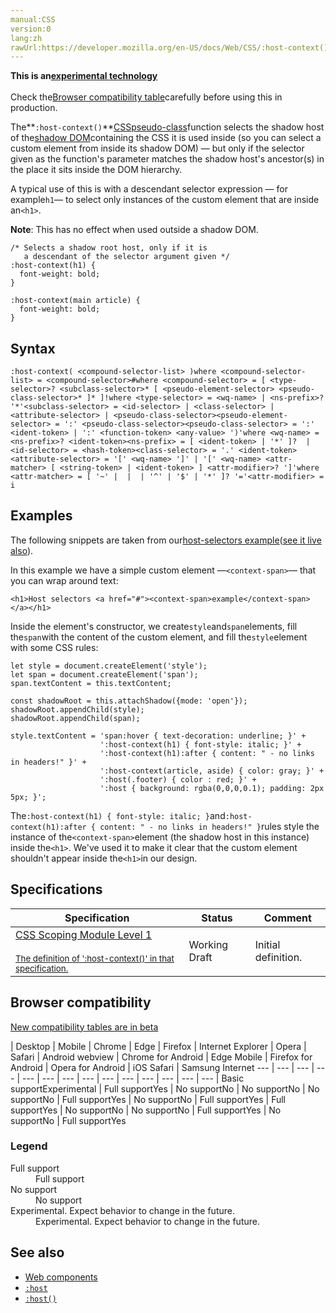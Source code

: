 ```yaml
---
manual:CSS
version:0
lang:zh
rawUrl:https://developer.mozilla.org/en-US/docs/Web/CSS/:host-context()
---
```






**This is an[experimental technology](%3404 "")**<br></br>Check the[Browser compatibility table](%36158 "")carefully before using this in production.





The**`:host-context()`**[CSS](%427 "")[pseudo-class](%29702 "")function selects the shadow host of the[shadow DOM](%32039 "")containing the CSS it is used inside (so you can select a custom element from inside its shadow DOM) — but only if the selector given as the function&#39;s parameter matches the shadow host&#39;s ancestor(s) in the place it sits inside the DOM hierarchy.



A typical use of this is with a descendant selector expression — for example`h1`— to select only instances of the custom element that are inside an`<h1>`.



**Note**: This has no effect when used outside a shadow DOM.



```
/* Selects a shadow root host, only if it is
   a descendant of the selector argument given */ 
:host-context(h1) {
  font-weight: bold;
}

:host-context(main article) {
  font-weight: bold;
}
```

## Syntax<a name="Syntax"></a>

```
:host-context( <compound-selector-list> )where <compound-selector-list> = <compound-selector>#where <compound-selector> = [ <type-selector>? <subclass-selector>* [ <pseudo-element-selector> <pseudo-class-selector>* ]* ]!where <type-selector> = <wq-name> | <ns-prefix>? '*'<subclass-selector> = <id-selector> | <class-selector> | <attribute-selector> | <pseudo-class-selector><pseudo-element-selector> = ':' <pseudo-class-selector><pseudo-class-selector> = ':' <ident-token> | ':' <function-token> <any-value> ')'where <wq-name> = <ns-prefix>? <ident-token><ns-prefix> = [ <ident-token> | '*' ]?  | <id-selector> = <hash-token><class-selector> = '.' <ident-token><attribute-selector> = '[' <wq-name> ']' | '[' <wq-name> <attr-matcher> [ <string-token> | <ident-token> ] <attr-modifier>? ']'where <attr-matcher> = [ '~' |  |  | '^' | '$' | '*' ]? '='<attr-modifier> = i
```

## Examples<a name="Examples"></a>


The following snippets are taken from our[host-selectors example](%32749 "")([see it live also](%32750 "")).



In this example we have a simple custom element —`<context-span>`— that you can wrap around text:


```
<h1>Host selectors <a href="#"><context-span>example</context-span></a></h1>
```


Inside the element&#39;s constructor, we create`style`and`span`elements, fill the`span`with the content of the custom element, and fill the`style`element with some CSS rules:


```
let style = document.createElement('style');
let span = document.createElement('span');
span.textContent = this.textContent;

const shadowRoot = this.attachShadow({mode: 'open'});
shadowRoot.appendChild(style);
shadowRoot.appendChild(span);

style.textContent = 'span:hover { text-decoration: underline; }' +
                    ':host-context(h1) { font-style: italic; }' +
                    ':host-context(h1):after { content: " - no links in headers!" }' +
                    ':host-context(article, aside) { color: gray; }' +
                    ':host(.footer) { color : red; }' +
                    ':host { background: rgba(0,0,0,0.1); padding: 2px 5px; }';
```


The`:host-context(h1) { font-style: italic; }`and`:host-context(h1):after { content: " - no links in headers!" }`rules style the instance of the`<context-span>`element (the shadow host in this instance) inside the`<h1>`. We&#39;ve used it to make it clear that the custom element shouldn&#39;t appear inside the`<h1>`in our design.


## Specifications<a name="Specifications"></a>

Specification | Status | Comment 
 ---  |  ---  |  ---  | 
[CSS Scoping Module Level 1<br></br><small>The definition of &#39;:host-context()&#39; in that specification.</small>](%32751 "") | Working Draft | Initial definition. 


## Browser compatibility<a name="Browser_compatibility"></a>
[New compatibility tables are in beta<i></i>](%3360 "")

 | <abbr>Desktop<i></i></abbr> | <abbr>Mobile<i></i></abbr> 
 | <abbr>Chrome<i></i></abbr> | <abbr>Edge<i></i></abbr> | <abbr>Firefox<i></i></abbr> | <abbr>Internet Explorer<i></i></abbr> | <abbr>Opera<i></i></abbr> | <abbr>Safari<i></i></abbr> | <abbr>Android webview<i></i></abbr> | <abbr>Chrome for Android<i></i></abbr> | <abbr>Edge Mobile<i></i></abbr> | <abbr>Firefox for Android<i></i></abbr> | <abbr>Opera for Android<i></i></abbr> | <abbr>iOS Safari<i></i></abbr> | <abbr>Samsung Internet<i></i></abbr> 
 ---  |  ---  |  ---  |  ---  |  ---  |  ---  |  ---  |  ---  |  ---  |  ---  |  ---  |  ---  |  ---  |  ---  | 
Basic support<abbr>Experimental<i></i></abbr> | <abbr>Full support</abbr>Yes | <abbr>No support</abbr>No | <abbr>No support</abbr>No | <abbr>No support</abbr>No | <abbr>Full support</abbr>Yes | <abbr>No support</abbr>No | <abbr>Full support</abbr>Yes | <abbr>Full support</abbr>Yes | <abbr>No support</abbr>No | <abbr>No support</abbr>No | <abbr>Full support</abbr>Yes | <abbr>No support</abbr>No | <abbr>Full support</abbr>Yes 


### Legend<a name="Legend"></a>
<dl><dt id=''><abbr>Full support</abbr></dt><dd>Full support</dd><dt id=''><abbr>No support</abbr></dt><dd>No support</dd><dt id=''><abbr>Experimental. Expect behavior to change in the future.<i></i></abbr></dt><dd>Experimental. Expect behavior to change in the future.</dd></dl>

## See also<a name="See_also"></a>

* [Web components](%32043 "")
* [`:host`](%32748 "The :host CSS pseudo-class selects the shadow host of the shadow DOM containing the CSS it is used inside — in other words, this allows you select a custom element from inside its shadow DOM.")
* [`:host()`](%32752 "The :host() CSS pseudo-class function selects the shadow host of the shadow DOM containing the CSS it is used inside (so you can select a custom element from inside its shadow DOM) — but only if the selector given as the function's parameter matches the shadow host.")



